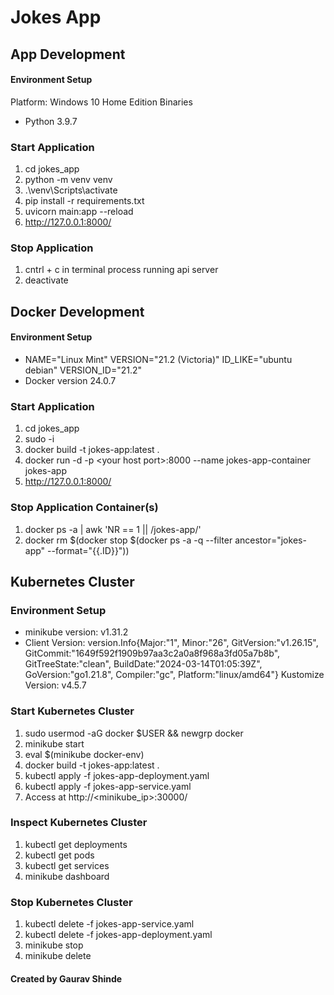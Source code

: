 # Jokes App
## App Development
#### Environment Setup
Platform: Windows 10 Home Edition
Binaries
- Python 3.9.7

### Start Application
1. cd jokes_app
2. python -m venv venv
3. .\venv\Scripts\activate
4. pip install -r requirements.txt
5. uvicorn main:app --reload
6. http://127.0.0.1:8000/

### Stop Application
1. cntrl + c in terminal process running api server
2. deactivate


## Docker Development
#### Environment Setup
-   NAME="Linux Mint"
    VERSION="21.2 (Victoria)"
    ID_LIKE="ubuntu debian"
    VERSION_ID="21.2"
-   Docker version 24.0.7

### Start Application
1. cd jokes_app
2. sudo -i
2. docker build -t jokes-app:latest .
3. docker run -d -p \<your host port\>:8000 --name jokes-app-container  jokes-app
4. http://127.0.0.1:8000/

### Stop Application Container(s)
1. docker ps -a | awk 'NR == 1 || /jokes-app/'
2. docker rm \$(docker stop \$(docker ps -a -q --filter ancestor="jokes-app" --format="{{.ID}}"))


## Kubernetes Cluster
### Environment Setup
-   minikube version: v1.31.2
-   Client Version: version.Info{Major:"1", Minor:"26", GitVersion:"v1.26.15", GitCommit:"1649f592f1909b97aa3c2a0a8f968a3fd05a7b8b", GitTreeState:"clean", BuildDate:"2024-03-14T01:05:39Z", GoVersion:"go1.21.8", Compiler:"gc", Platform:"linux/amd64"}
Kustomize Version: v4.5.7

### Start Kubernetes Cluster
1. sudo usermod -aG docker $USER && newgrp docker
2. minikube start
2. eval \$(minikube docker-env)
2. docker build -t jokes-app:latest .
2. kubectl apply -f jokes-app-deployment.yaml
3. kubectl apply -f jokes-app-service.yaml
4. Access at http://\<minikube_ip>:30000/

### Inspect Kubernetes Cluster
1. kubectl get deployments
2. kubectl get pods
3. kubectl get services
4. minikube dashboard

### Stop Kubernetes Cluster
1. kubectl delete -f jokes-app-service.yaml
2. kubectl delete -f jokes-app-deployment.yaml
3. minikube stop
4. minikube delete
 

#### Created by Gaurav Shinde

